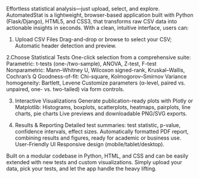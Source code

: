 Effortless statistical analysis—just upload, select, and explore.
AutomatedStat is a lightweight, browser-based application built with Python (Flask/Django), HTML5, and CSS3, that transforms raw CSV data into actionable insights in seconds. With a clean, intuitive interface, users can:
1. Upload CSV Files
Drag-and-drop or browse to select your CSV;
Automatic header detection and preview.

2.Choose Statistical Tests
One-click selection from a comprehensive suite:
Parametric: t-tests (one-/two-sample), ANOVA, Z-test, F-test
Nonparametric: Mann–Whitney U, Wilcoxon signed-rank, Kruskal–Wallis, Cochran’s Q
Goodness-of-fit: Chi-square, Kolmogorov–Smirnov
Variance homogeneity: Bartlett, Levene
Customize parameters (α-level, paired vs. unpaired, one- vs. two-tailed) via form controls.

3. Interactive Visualizations
Generate publication-ready plots with Plotly or Matplotlib:
Histograms, boxplots, scatterplots, heatmaps, pairplots, line charts, pie charts
Live previews and downloadable PNG/SVG exports.

4. Results & Reporting
Detailed test summaries: test statistic, p-value, confidence intervals, effect sizes.
Automatically formatted PDF report, combining results and figures, ready for academic or business use.
User-Friendly UI
Responsive design (mobile/tablet/desktop).

Built on a modular codebase in Python, HTML, and CSS and can be easily extended with new tests and custom visualizations. Simply upload your data, pick your tests, and let the app handle the heavy lifting.
